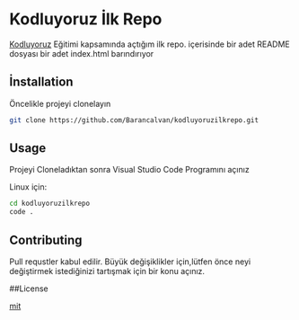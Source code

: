 # Kodluyoruz İlk Repo
[Kodluyoruz](https://www.kodluyoruz.org) Eğitimi kapsamında açtığım ilk repo. içerisinde bir adet README  dosyası bir adet index.html barındırıyor

## İnstallation

Öncelikle projeyi clonelayın

``` bash 
git clone https://github.com/Barancalvan/kodluyoruzilkrepo.git
```

## Usage

Projeyi Cloneladıktan sonra Visual Studio Code Programını açınız

Linux için:
``` bash 
cd kodluyoruzilkrepo
code . 
```

## Contributing

Pull requstler kabul edilir. Büyük değişiklikler için,lütfen önce neyi değiştirmek istediğinizi tartışmak için bir konu açınız.

##License

[mit](https://choosealicense.com/licenses/mit)